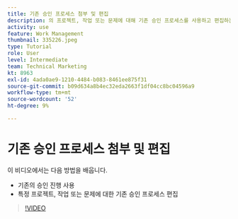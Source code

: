 ```yaml
---
title: 기존 승인 프로세스 첨부 및 편집
description: 의 프로젝트, 작업 또는 문제에 대해 기존 승인 프로세스를 사용하고 편집하는 방법을 알아봅니다. [!DNL  Workfront].
activity: use
feature: Work Management
thumbnail: 335226.jpeg
type: Tutorial
role: User
level: Intermediate
team: Technical Marketing
kt: 8963
exl-id: 4ada0ae9-1210-4484-b083-8461ee875f31
source-git-commit: b09d634a8b4ec32eda2663f1df04cc8bc04596a9
workflow-type: tm+mt
source-wordcount: '52'
ht-degree: 9%

---
```


# 기존 승인 프로세스 첨부 및 편집

이 비디오에서는 다음 방법을 배웁니다.

* 기존의 승인 진행 사용
* 특정 프로젝트, 작업 또는 문제에 대한 기존 승인 프로세스 편집

>[!VIDEO](https://video.tv.adobe.com/v/335226/?quality=12)

<!---
learn more URLS
--->
